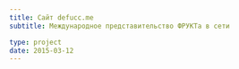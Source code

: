 ```yaml
---
title: Сайт defucc.me
subtitle: Международное представительство ФРУКТа в сети

type: project
date: 2015-03-12
---
```

